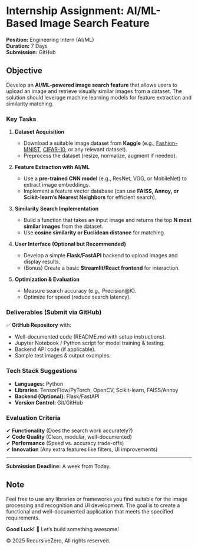 # **Internship Assignment: AI/ML-Based Image Search Feature**

**Position:** Engineering Intern (AI/ML)  
**Duration:** 7 Days  
**Submission:** GitHub

## **Objective**

Develop an **AI/ML-powered image search feature** that allows users to upload an image and retrieve visually similar images from a dataset. The solution should leverage machine learning models for feature extraction and similarity matching.

### **Key Tasks**

1. **Dataset Acquisition**

   - Download a suitable image dataset from **Kaggle** (e.g., [Fashion-MNIST](https://www.kaggle.com/datasets/zalando-research/fashionmnist), [CIFAR-10](https://www.kaggle.com/datasets/fedesoriano/cifar10-python-in-csv), or any relevant dataset).
   - Preprocess the dataset (resize, normalize, augment if needed).

2. **Feature Extraction with AI/ML**

   - Use a **pre-trained CNN model** (e.g., ResNet, VGG, or MobileNet) to extract image embeddings.
   - Implement a feature vector database (can use **FAISS, Annoy, or Scikit-learn’s Nearest Neighbors** for efficient search).

3. **Similarity Search Implementation**

   - Build a function that takes an input image and returns the top **N most similar images** from the dataset.
   - Use **cosine similarity or Euclidean distance** for matching.

4. **User Interface (Optional but Recommended)**

   - Develop a simple **Flask/FastAPI** backend to upload images and display results.
   - (Bonus) Create a basic **Streamlit/React frontend** for interaction.

5. **Optimization & Evaluation**
   - Measure search accuracy (e.g., Precision@K).
   - Optimize for speed (reduce search latency).

### **Deliverables (Submit via GitHub)**

✅ **GitHub Repository** with:

- Well-documented code (README.md with setup instructions).
- Jupyter Notebook / Python script for model training & testing.
- Backend API code (if applicable).
- Sample test images & output examples.

### **Tech Stack Suggestions**

- **Languages:** Python
- **Libraries:** TensorFlow/PyTorch, OpenCV, Scikit-learn, FAISS/Annoy
- **Backend (Optional):** Flask/FastAPI
- **Version Control:** Git/GitHub

### **Evaluation Criteria**

✔ **Functionality** (Does the search work accurately?)  
✔ **Code Quality** (Clean, modular, well-documented)  
✔ **Performance** (Speed vs. accuracy trade-offs)  
✔ **Innovation** (Any extra features like filters, UI improvements)

---

**Submission Deadline:** A week from Today.

## Note

Feel free to use any libraries or frameworks you find suitable for the image processing and recognition and UI development. The goal is to create a functional and well-documented application that meets the specified requirements.

**Good Luck!** 🚀 Let’s build something awesome!

&copy; 2025 RecursiveZero, All rights reserved.
